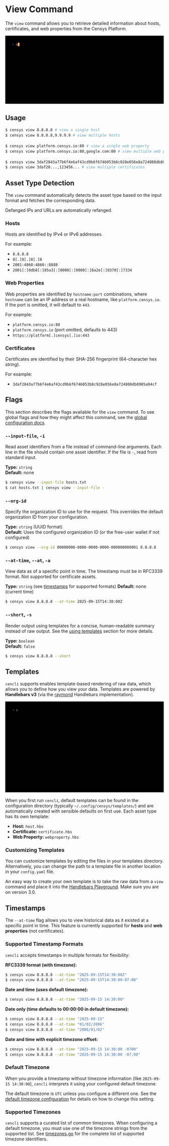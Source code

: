 # View Command

The `view` command allows you to retrieve detailed information about hosts, certificates, and web properties from the Censys Platform.

![view](../../examples/view/view.gif)

## Usage

```bash
$ censys view 8.8.8.8 # view a single host
$ censys view 8.8.8.8,9.9.9.9 # view multiple hosts

$ censys view platform.censys.io:80 # view a single web property
$ censys view platform.censys.io:80,google.com:80 # view multiple web properties

$ censys view 3daf2843a77b6f4e6af43cd9b6f6746053b8c928e056e8a724808db8905a94cf # view a single certificate
$ censys view 3daf28...,123456... # view multiple certificates
```

## Asset Type Detection

The `view` command automatically detects the asset type based on the input format and fetches the corresponding data.

Defanged IPs and URLs are automatically refanged.

### Hosts
Hosts are identified by IPv4 or IPv6 addresses.

For example:
- `8.8.8.8`
- `8[.]8[.]8[.]8`
- `2001:4860:4860::8888`
- `2001[:]0db8[:]85a3[:]0000[:]0000[:]8a2e[:]0370[:]7334`


### Web Properties

Web properties are identified by `hostname:port` combinations, where `hostname` can be an IP address or a real hostname, like `platform.censys.io`. If the port is omitted, it will default to `443`.

For example:
- `platform.censys.io:80`
- `platform.censys.io` (port omitted, defaults to 443)
- `https://platform[.]censys[.]io:443`

### Certificates

Certificates are identified by their SHA-256 fingerprint (64-character hex string).

For example:

- `3daf2843a77b6f4e6af43cd9b6f6746053b8c928e056e8a724808db8905a94cf`


## Flags

This section describes the flags available for the `view` command. To see global flags and how they might affect this command, see the [global configuration docs](../GLOBAL_CONFIGURATION.md).

### `--input-file`, `-i`

Read asset identifiers from a file instead of command-line arguments. Each line in the file should contain one asset identifier. If the file is `-`, read from standard input.

**Type:** `string`  
**Default:** none

```bash
$ censys view --input-file hosts.txt
$ cat hosts.txt | censys view --input-file -
```

### `--org-id`

Specify the organization ID to use for the request. This overrides the default organization ID from your configuration.

**Type:** `string` (UUID format)  
**Default:** Uses the configured organization ID (or the free-user wallet if not configured)

```bash
$ censys view --org-id 00000000-0000-0000-0000-000000000001 8.8.8.8
```

### `--at-time`, `--at`, `-a`

View data as of a specific point in time. The timestamp must be in RFC3339 format. Not supported for certificate assets.

**Type:** `string` (see [timestamps](#timestamps) for supported formats)
**Default:** none (current time)

```bash
$ censys view 8.8.8.8 --at-time 2025-09-15T14:30:00Z
```

### `--short`, `-s`

Render output using templates for a concise, human-readable summary instead of raw output. See the [using templates](#using-templates) section for more details.

**Type:** `boolean`  
**Default:** `false`

```bash
$ censys view 8.8.8.8 --short
```

## Templates

`cencli` supports enables template-based rendering of raw data, which allows you to define how you view your data. Templates are powered by **Handlebars v3** (via the [raymond](https://github.com/aymerick/raymond) Handlebars implementation).

![view-short](../../examples/view/view-short.gif)

When you first run `cencli`, default templates can be found in the configuration directory (typically `~/.config/censys/templates/`) and are automatically created with sensible defaults on first use. Each asset type has its own template:

- **Host:** `host.hbs`
- **Certificate:** `certificate.hbs`
- **Web Property:** `webproperty.hbs`

### Customizing Templates

You can customize templates by editing the files in your templates directory. Alternatively, you can change the path to a template file in another location in your `config.yaml` file.

An easy way to create your own template is to take the raw data from a `view` command and place it into the [Handlebars Playground](https://handlebarsjs.com/playground.html). Make sure you are on version 3.0.

## Timestamps

The `--at-time` flag allows you to view historical data as it existed at a specific point in time. This feature is currently supported for **hosts** and **web properties** (not certificates).

### Supported Timestamp Formats

`cencli` accepts timestamps in multiple formats for flexibility:

**RFC3339 format (with timezone):**
```bash
$ censys view 8.8.8.8 --at-time "2025-09-15T14:30:00Z"
$ censys view 8.8.8.8 --at-time "2025-09-15T14:30:00-07:00"
```

**Date and time (uses default timezone):**
```bash
$ censys view 8.8.8.8 --at-time "2025-09-15 14:30:00"
```

**Date only (time defaults to 00:00:00 in default timezone):**
```bash
$ censys view 8.8.8.8 --at-time "2025-09-15"
$ censys view 8.8.8.8 --at-time "01/02/2006"
$ censys view 8.8.8.8 --at-time "2006/01/02"
```

**Date and time with explicit timezone offset:**
```bash
$ censys view 8.8.8.8 --at-time "2025-09-15 14:30:00 -0700"
$ censys view 8.8.8.8 --at-time "2025-09-15 14:30:00 -07:00"
```

### Default Timezone

When you provide a timestamp without timezone information (like `2025-09-15 14:30:00`), `cencli` interprets it using your configured default timezone.

The default timezone is `UTC` unless you configure a different one. See the [default timezone configuration](../GLOBAL_CONFIGURATION.md#default-timezone) for details on how to change this setting.

### Supported Timezones

`cencli` supports a curated list of common timezones. When configuring a default timezone, you must use one of the timezone strings from the supported list. See [timezones.go](../../internal/pkg/datetime/timezones.go) for the complete list of supported timezone identifiers.
